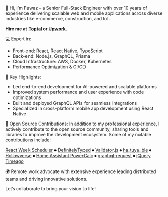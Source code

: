 👋 Hi, I'm Fawaz – a Senior Full-Stack Engineer with over 10 years of experience delivering scalable web and mobile applications across diverse industries like e-commerce, construction, and IoT.

**Hire me at [Toptal](https://www.toptal.com/resume/muhammad-fawwaz-orabi) or [Upwork](https://www.upwork.com/freelancers/~01ec5adc9201e6415a).**

💻 Expert in:
* Front-end: React, React Native, TypeScript
* Back-end: Node.js, GraphQL, Prisma
* Cloud Infrastructure: AWS, Docker, Kubernetes
* Performance Optimization & CI/CD

🚀 Key Highlights:
* Led end-to-end development for AI-powered and scalable platforms
* Improved system performance and user experience with code optimizations
* Built and deployed GraphQL APIs for seamless integrations
* Specialized in cross-platform mobile app development using React Native

🌟 Open Source Contributions: In addition to my professional experience, I actively contribute to the open source community, sharing tools and libraries to improve the development ecosystem. Some of my notable contributions include:

[React Week Scheduler](https://github.com/remotelock/react-week-scheduler) ⏺ [DefinitelyTyped](https://github.com/DefinitelyTyped/DefinitelyTyped) ⏺ [Validator.js](https://github.com/validatorjs/validator.js/) ⏺ [ha_tuya_ble](https://github.com/PlusPlus-ua/ha_tuya_ble) ⏺ [Hollowverse](https://github.com/hollowverse) ⏺ [Home Assistant PowerCalc](https://github.com/bramstroker/homeassistant-powercalc/) ⏺ [graphql-request](https://github.com/graffle-js/graffle/blob/main/README.md) ⏺ [jQuery Timeago](https://github.com/rmm5t/jquery-timeago/)


🌍 Remote work advocate with extensive experience leading distributed teams and driving innovative solutions.

Let’s collaborate to bring your vision to life!

